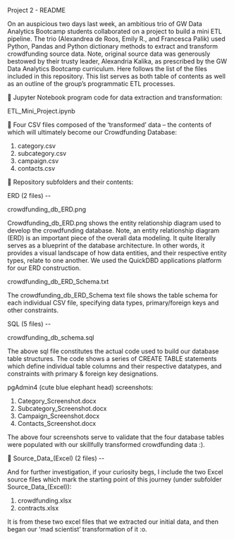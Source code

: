 Project 2 - README 

On an auspicious two days last week, an ambitious trio of GW Data Analytics Bootcamp students collaborated on a project to build a mini ETL pipeline.  The trio (Alexandrea de Roos, Emily R., and Francesca Palik) used Python, Pandas and Python dictionary methods to extract and transform crowdfunding source data.  Note, original source data was generously bestowed by their trusty leader, Alexandria Kalika, as prescribed by the GW Data Analytics Bootcamp curriculum. Here follows the list of the files included in this repository. This list serves as both table of contents as well as an outline of the group’s programmatic ETL processes.

 Jupyter Notebook program code for data extraction and transformation:

ETL_Mini_Project.ipynb

 Four CSV files composed of the ‘transformed’ data – the contents of which will ultimately become our Crowdfunding Database:
1) category.csv
2) subcategory.csv
3) campaign.csv
4) contacts.csv

  Repository subfolders and their contents:

ERD (2 files) --

crowdfunding_db_ERD.png

Crowdfunding_db_ERD.png shows the entity relationship diagram used to develop the crowdfunding database. Note, an entity relationship diagram (ERD) is an important piece of the overall data modeling.  It quite literally serves as a blueprint of the database architecture.  In other words, it provides a visual landscape of how data entities, and their respective entity types, relate to one another. We used the QuickDBD applications platform for our ERD construction.

crowdfunding_db_ERD_Schema.txt

The crowdfunding_db_ERD_Schema text file shows the table schema for each individual CSV file, specifying data types, primary/foreign keys and other constraints.

SQL (5 files) --

crowdfunding_db_schema.sql

The above sql file constitutes the actual code used to build our database table structures. The code shows a series of CREATE TABLE statements which define individual table columns and their respective datatypes, and constraints with primary & foreign key designations.   

pgAdmin4 (cute blue elephant head) screenshots:

1) Category_Screenshot.docx
2) Subcategory_Screenshot.docx
3) Campaign_Screenshot.docx
4) Contacts_Screenshot.docx

The above four screenshots serve to validate that the four database tables were populated with our skillfully transformed crowdfunding data :).

 Source_Data_(Excel) (2 files) --

And for further investigation, if your curiosity begs, I include the two Excel source files which mark the starting point of this journey (under subfolder Source_Data_(Excel)):
1) crowdfunding.xlsx
2) contracts.xlsx

It is from these two excel files that we extracted our initial data, and then began our ‘mad scientist’ transformation of it :o.
